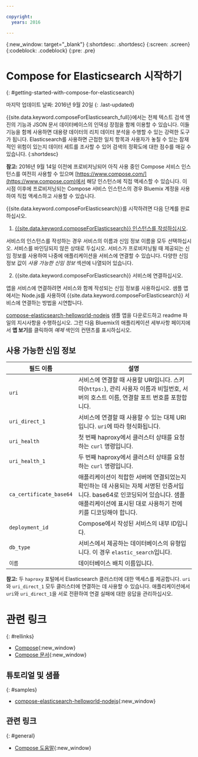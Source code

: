 ```yaml
---

copyright:
  years: 2016

---
```


{:new_window: target="_blank"}
{:shortdesc: .shortdesc}
{:screen: .screen}
{:codeblock: .codeblock}
{:pre: .pre}

# Compose for Elasticsearch 시작하기
{: #getting-started-with-compose-for-elasticsearch}

마지막 업데이트 날짜: 2016년 9월 20일
{: .last-updated}

{{site.data.keyword.composeForElasticsearch_full}}에서는 전체 텍스트 검색 엔진의 기능과 JSON 문서 데이터베이스의 인덱싱 장점을 함께 이용할 수 있습니다. 이들 기능을 함께 사용하면 대용량 데이터의 리치 데이터 분석을 수행할 수 있는 강력한 도구가 됩니다. Elasticsearch를 사용하면 근접한 일치 항목과 사용자가 놓칠 수 있는 잠재적인 위험이 있는지 데이터 세트를 조사할 수 있어 검색의 정확도에 대한 점수를 매길 수 있습니다.
{:shortdesc}

**참고:** 2016년 9월 14일 이전에 프로비저닝되어 아직 사용 중인 Compose 서비스 인스턴스를 여전히 사용할 수 있으며 [https://www.compose.com/](https://www.compose.com)에서 해당 인스턴스에 직접 액세스할 수 있습니다. 이 시점 이후에 프로비저닝되는 Compose 서비스 인스턴스의 경우 Bluemix 계정을 사용하여 직접 액세스하고 사용할 수 있습니다. 

{{site.data.keyword.composeForElasticsearch}}를 시작하려면 다음 단계를 완료하십시오. 

1. [{{site.data.keyword.composeForElasticsearch}} 인스턴스를 작성하십시오](https://console.ng.bluemix.net/catalog/services/compose-for-elasticsearch/). 

  서비스의 인스턴스를 작성하는 경우 서비스의 이름과 신임 정보 이름을 모두 선택하십시오. 서비스를 바인딩되지 않은 상태로 두십시오. 서비스가 프로비저닝될 때 제공되는 신임 정보를 사용하여 나중에 애플리케이션을 서비스에 연결할 수 있습니다. 다양한 신임 정보 값이 *사용 가능한 신임 정보* 섹션에 나열되어 있습니다. 

2. {{site.data.keyword.composeForElasticsearch}} 서비스에 연결하십시오. 

  앱을 서비스에 연결하려면 서비스와 함께 작성되는 신임 정보를 사용하십시오. 샘플 앱에서는 Node.js를 사용하여 {{site.data.keyword.composeForElasticsearch}} 서비스에 연결하는 방법을 시연합니다. 

  [compose-elasticsearch-helloworld-nodejs](https://github.com/IBM-Bluemix/compose-elasticsearch-helloworld-nodejs) 샘플 앱을 다운로드하고 readme 파일의 지시사항을 수행하십시오. 그런 다음 Bluemix의 애플리케이션 세부사항 페이지에서 **앱 보기**를 클릭하여 *예제* 색인의 컨텐츠를 표시하십시오. 

## 사용 가능한 신임 정보

필드 이름 |설명
----------|-----------
`uri`|서비스에 연결할 때 사용할 URI입니다. 스키마(`https:`), 관리 사용자 이름과 비밀번호, 서버의 호스트 이름, 연결할 포트 번호를 포함합니다.
`uri_direct_1`|서비스에 연결할 때 사용할 수 있는 대체 URI입니다. `uri`에 따라 형식화됩니다.
`uri_health`|첫 번째 haproxy에서 클러스터 상태를 요청하는 `curl` 명령입니다.
`uri_health_1`|두 번째 haproxy에서 클러스터 상태를 요청하는 `curl` 명령입니다.
`ca_certificate_base64`|애플리케이션이 적합한 서버에 연결되었는지 확인하는 데 사용되는 자체 서명된 인증서입니다. base64로 인코딩되어 있습니다. 샘플 애플리케이션에 표시된 대로 사용하기 전에 키를 디코딩해야 합니다.
`deployment_id`|Compose에서 작성된 서비스의 내부 ID입니다.
`db_type`|서비스에서 제공하는 데이터베이스의 유형입니다. 이 경우 `elastic_search`입니다.
`이름`|데이터베이스 배치 이름입니다.

**참고:** 두 `haproxy` 포털에서 Elasticsearch 클러스터에 대한 액세스를 제공합니다. `uri`와 `uri_direct_1` 모두 클러스터에 연결하는 데 사용할 수 있습니다. 애플리케이션에서 `uri`와 `uri_direct_1`을 서로 전환하여 연결 실패에 대한 응답을 관리하십시오. 

# 관련 링크
{: #rellinks}

* [Compose](https://www.compose.com){:new_window}
* [Compose 문서](https://www.compose.com/articles/){:new_window}

## 튜토리얼 및 샘플
{: #samples}
* [compose-elasticsearch-helloworld-nodejs](https://github.com/IBM-Bluemix/compose-elasticsearch-helloworld-nodejs){:new_window}

## 관련 링크
{: #general}
* [Compose 도움말](https://help.compose.com/docs){:new_window}
